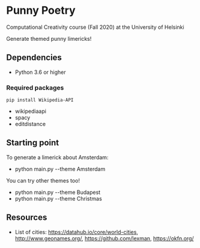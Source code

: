 # Punny Poetry
Computational Creativity course (Fall 2020) at the University of Helsinki

Generate themed punny limericks!

## Dependencies
- Python 3.6 or higher

### Required packages
```
pip install Wikipedia-API
```
- wikipediaapi
- spacy
- editdistance


## Starting point

To generate a limerick about Amsterdam:
- python main.py --theme Amsterdam 

You can try other themes too!
- python main.py --theme Budapest
- python main.py --theme Christmas

## Resources
- List of cities: https://datahub.io/core/world-cities, http://www.geonames.org/, https://github.com/lexman, https://okfn.org/
